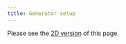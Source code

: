 ```yaml
---
title: Generator setup
---
```


Please see the [2D version](../../basics/generator-setup) of this page.